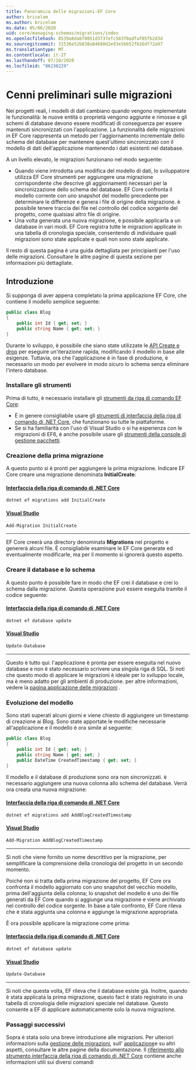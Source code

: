 ```yaml
---
title: Panoramica delle migrazioni-EF Core
author: bricelam
ms.author: bricelam
ms.date: 05/06/2020
uid: core/managing-schemas/migrations/index
ms.openlocfilehash: 8539a8da6f0051d3737efc583f0adfaf05fb2d3d
ms.sourcegitcommit: 31536e52b838a84680d2e93e5bb52fb16df72a97
ms.translationtype: MT
ms.contentlocale: it-IT
ms.lasthandoff: 07/10/2020
ms.locfileid: "86238229"
---
```

# <a name="migrations-overview"></a>Cenni preliminari sulle migrazioni

Nei progetti reali, i modelli di dati cambiano quando vengono implementate le funzionalità: le nuove entità o proprietà vengono aggiunte e rimosse e gli schemi di database devono essere modificati di conseguenza per essere mantenuti sincronizzati con l'applicazione. La funzionalità delle migrazioni in EF Core rappresenta un metodo per l'aggiornamento incrementale dello schema del database per mantenere quest'ultimo sincronizzato con il modello di dati dell'applicazione mantenendo i dati esistenti nel database.

A un livello elevato, le migrazioni funzionano nel modo seguente:

* Quando viene introdotta una modifica del modello di dati, lo sviluppatore utilizza EF Core strumenti per aggiungere una migrazione corrispondente che descrive gli aggiornamenti necessari per la sincronizzazione dello schema del database. EF Core confronta il modello corrente con uno snapshot del modello precedente per determinare le differenze e genera i file di origine della migrazione. è possibile tenere traccia dei file nel controllo del codice sorgente del progetto, come qualsiasi altro file di origine.
* Una volta generata una nuova migrazione, è possibile applicarla a un database in vari modi. EF Core registra tutte le migrazioni applicate in una tabella di cronologia speciale, consentendo di individuare quali migrazioni sono state applicate e quali non sono state applicate.

Il resto di questa pagina è una guida dettagliata per principianti per l'uso delle migrazioni. Consultare le altre pagine di questa sezione per informazioni più dettagliate.

## <a name="getting-started"></a>Introduzione

Si supponga di aver appena completato la prima applicazione EF Core, che contiene il modello semplice seguente:

```c#
public class Blog
{
    public int Id { get; set; }
    public string Name { get; set; }
}
```

Durante lo sviluppo, è possibile che siano state utilizzate le [API Create e drop](xref:core/managing-schemas/ensure-created) per eseguire un'iterazione rapida, modificando il modello in base alle esigenze. Tuttavia, ora che l'applicazione è in fase di produzione, è necessario un modo per evolvere in modo sicuro lo schema senza eliminare l'intero database.

### <a name="install-the-tools"></a>Installare gli strumenti

Prima di tutto, è necessario installare gli [strumenti da riga di comando EF Core](xref:core/miscellaneous/cli/index):

* È in genere consigliabile usare gli [strumenti di interfaccia della riga di comando di .NET Core](xref:core/miscellaneous/cli/dotnet), che funzionano su tutte le piattaforme.
* Se si ha familiarità con l'uso di Visual Studio o si ha esperienza con le migrazioni di EF6, è anche possibile usare gli [strumenti della console di gestione pacchetti](xref:core/miscellaneous/cli/powershell).

### <a name="create-your-first-migration"></a>Creazione della prima migrazione

A questo punto si è pronti per aggiungere la prima migrazione. Indicare EF Core creare una migrazione denominata **InitialCreate**:

#### <a name="net-core-cli"></a>[Interfaccia della riga di comando di .NET Core](#tab/dotnet-core-cli)

```dotnetcli
dotnet ef migrations add InitialCreate
```

#### <a name="visual-studio"></a>[Visual Studio](#tab/vs)

``` powershell
Add-Migration InitialCreate
```

***

EF Core creerà una directory denominata **Migrations** nel progetto e genererà alcuni file. È consigliabile esaminare le EF Core generate ed eventualmente modificarle, ma per il momento si ignorerà questo aspetto.

### <a name="create-your-database-and-schema"></a>Creare il database e lo schema

A questo punto è possibile fare in modo che EF crei il database e crei lo schema dalla migrazione. Questa operazione può essere eseguita tramite il codice seguente:

#### <a name="net-core-cli"></a>[Interfaccia della riga di comando di .NET Core](#tab/dotnet-core-cli)

```dotnetcli
dotnet ef database update
```
#### <a name="visual-studio"></a>[Visual Studio](#tab/vs)

``` powershell
Update-Database
```

***

Questo è tutto qui: l'applicazione è pronta per essere eseguita nel nuovo database e non è stato necessario scrivere una singola riga di SQL. Si noti che questo modo di applicare le migrazioni è ideale per lo sviluppo locale, ma è meno adatto per gli ambienti di produzione. per altre informazioni, vedere la [pagina applicazione delle migrazioni](xref:core/managing-schemas/migrations/applying) .

### <a name="evolving-your-model"></a>Evoluzione del modello

Sono stati superati alcuni giorni e viene chiesto di aggiungere un timestamp di creazione ai Blog. Sono state apportate le modifiche necessarie all'applicazione e il modello è ora simile al seguente:

```c#
public class Blog
{
    public int Id { get; set; }
    public string Name { get; set; }
    public DateTime CreatedTimestamp { get; set; }
}
```

Il modello e il database di produzione sono ora non sincronizzati. è necessario aggiungere una nuova colonna allo schema del database. Verrà ora creata una nuova migrazione:

#### <a name="net-core-cli"></a>[Interfaccia della riga di comando di .NET Core](#tab/dotnet-core-cli)

```dotnetcli
dotnet ef migrations add AddBlogCreatedTimestamp
```

#### <a name="visual-studio"></a>[Visual Studio](#tab/vs)

``` powershell
Add-Migration AddBlogCreatedTimestamp
```

***

Si noti che viene fornito un nome descrittivo per la migrazione, per semplificare la comprensione della cronologia del progetto in un secondo momento.

Poiché non si tratta della prima migrazione del progetto, EF Core ora confronta il modello aggiornato con uno snapshot del vecchio modello, prima dell'aggiunta della colonna; lo snapshot del modello è uno dei file generati da EF Core quando si aggiunge una migrazione e viene archiviato nel controllo del codice sorgente. In base a tale confronto, EF Core rileva che è stata aggiunta una colonna e aggiunge la migrazione appropriata.

È ora possibile applicare la migrazione come prima:

#### <a name="net-core-cli"></a>[Interfaccia della riga di comando di .NET Core](#tab/dotnet-core-cli)

```dotnetcli
dotnet ef database update
```
#### <a name="visual-studio"></a>[Visual Studio](#tab/vs)

``` powershell
Update-Database
```

***

Si noti che questa volta, EF rileva che il database esiste già. Inoltre, quando è stata applicata la prima migrazione, questo fact è stato registrato in una tabella di cronologia delle migrazioni speciale nel database. Questo consente a EF di applicare automaticamente solo la nuova migrazione.

### <a name="next-steps"></a>Passaggi successivi

Sopra è stata solo una breve introduzione alle migrazioni. Per ulteriori informazioni sulla [gestione delle migrazioni](xref:core/managing-schemas/migrations/managing), sull' [applicazione](xref:core/managing-schemas/migrations/applying)e su altri aspetti, consultare le altre pagine della documentazione. Il [riferimento allo strumento interfaccia della riga di comando di .NET Core](xref:core/miscellaneous/cli/index) contiene anche informazioni utili sui diversi comandi
